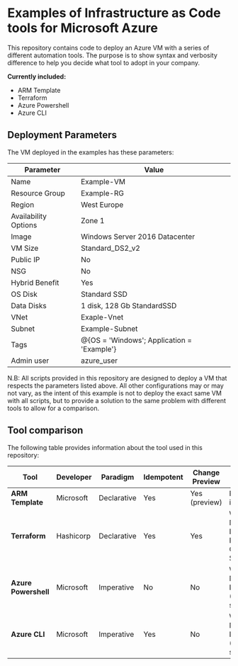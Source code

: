 # Examples of Infrastructure as Code tools for Microsoft Azure

This repository contains code to deploy an Azure VM with a series of different automation tools. The purpose is to show syntax and verbosity difference to help you decide what tool to adopt in your company.

**Currently included:**
- ARM Template
- Terraform
- Azure Powershell
- Azure CLI

## Deployment Parameters
The VM deployed in the examples has these parameters:

Parameter | Value
--- | ---
Name | Example-VM
Resource Group | Example-RG
Region | West Europe
Availability Options | Zone 1
Image | Windows Server 2016 Datacenter
VM Size | Standard_DS2_v2
Public IP | No
NSG | No
Hybrid Benefit | Yes
OS Disk | Standard SSD
Data Disks | 1 disk, 128 Gb StandardSSD
VNet | Exaple-Vnet
Subnet | Example-Subnet
Tags | @{OS = 'Windows'; Application = 'Example'}
Admin user | azure_user

N.B: All scripts provided in this repository are designed to deploy a VM that respects the parameters listed above.
All other configurations may or may not vary, as the intent of this example is not to deploy the exact same VM with all scripts, but to provide a solution to the same problem with different tools to allow for a comparison.

## Tool comparison

The following table provides information about the tool used in this repository:

Tool | Developer | Paradigm | Idempotent | Change Preview | Supported Platforms
---- | --------- | -------- | ---------- | -------------- | -------------------
**ARM Template** | Microsoft | Declarative | Yes | Yes (preview) | Platform independent
**Terraform** | Hashicorp | Declarative | Yes | Yes | Windows, MacOS, Linux, FreeBSD, OpenBSD, Solaris
**Azure Powershell** | Microsoft | Imperative | No | No | Windows, MacOS, Linux, Web (Cloud shell)
**Azure CLI** | Microsoft | Imperative | Yes | No | Windows, MacOS, Linux, Web (Cloud shell)
